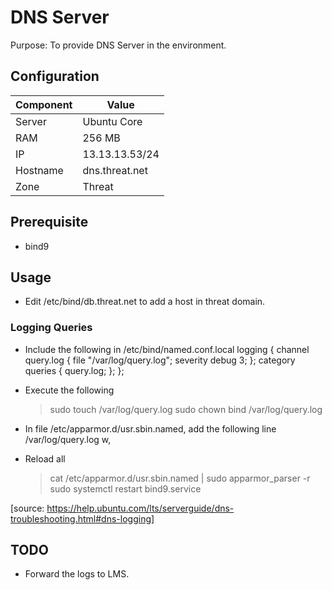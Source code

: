 # DNS Server  

Purpose: To provide DNS Server in the environment.  

## Configuration  

| Component | Value |  
|-----------|-------|  
| Server | Ubuntu Core  |  
| RAM | 256 MB  |  
| IP | 13.13.13.53/24 |  
| Hostname | dns.threat.net |  
| Zone | Threat |  

## Prerequisite  
- bind9  

## Usage  
- Edit /etc/bind/db.threat.net to add a host in threat domain.  

### Logging Queries
- Include the following in /etc/bind/named.conf.local
    logging {
        channel query.log {
            file "/var/log/query.log";
            severity debug 3;
        };
        category queries { query.log; };
    };

- Execute the following
    > sudo touch /var/log/query.log
    > sudo chown bind /var/log/query.log

- In file /etc/apparmor.d/usr.sbin.named, add the following line
    /var/log/query.log w,

- Reload all
    > cat /etc/apparmor.d/usr.sbin.named | sudo apparmor_parser -r
    > sudo systemctl restart bind9.service

[source: https://help.ubuntu.com/lts/serverguide/dns-troubleshooting.html#dns-logging]

## TODO  
- Forward the logs to LMS.  
